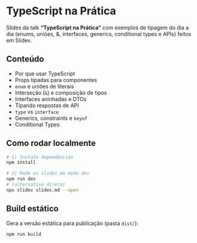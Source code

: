 
# TypeScript na Prática

Slides da talk **“TypeScript na Prática”** com exemplos de tipagem do dia a dia (enums, uniões, &, interfaces, generics, conditional types e APIs) feitos em Slidev.

## Conteúdo
- Por que usar TypeScript
- Props tipadas para componentes
- `enum` e uniões de literais
- Interseção (`&`) e composição de tipos
- Interfaces aninhadas e DTOs
- Tipando respostas de API
- `type` vs `interface`
- Generics, constraints e `keyof`
- Conditional Types

## Como rodar localmente
```bash
# 1) Instale dependências
npm install

# 2) Rode os slides em modo dev
npm run dev
# (alternativa direta)
npx slidev slides.md --open
````

## Build estático

Gera a versão estática para publicação (pasta `dist/`):

```bash
npm run build
```

